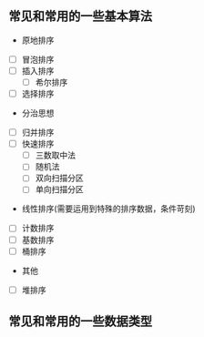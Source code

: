 ## 常见和常用的一些基本算法
- 原地排序
- [ ] 冒泡排序
- [ ] 插入排序
    - [ ] 希尔排序
- [ ] 选择排序
- 分治思想
- [ ] 归并排序
- [ ] 快速排序
    - [ ] 三数取中法
    - [ ] 随机法
    - [ ] 双向扫描分区
    - [ ] 单向扫描分区
-  线性排序(需要运用到特殊的排序数据，条件苛刻)
- [ ] 计数排序
- [ ] 基数排序
- [ ] 桶排序
- 其他
- [ ] 堆排序
## 常见和常用的一些数据类型  


